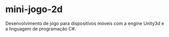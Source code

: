 # mini-jogo-2d
Desenvolvimento de jogo para dispositivos móveis com a engine Unity3d e a linguagem de programação C#.
